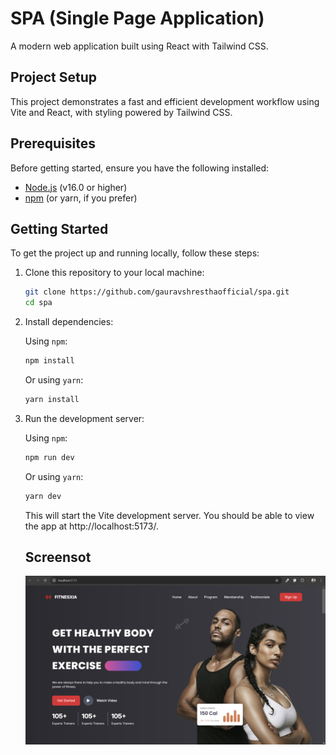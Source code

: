 # SPA (Single Page Application)

A modern web application built using React with Tailwind CSS.

## Project Setup

This project demonstrates a fast and efficient development workflow using Vite and React, with styling powered by Tailwind CSS.

## Prerequisites

Before getting started, ensure you have the following installed:

- [Node.js](https://nodejs.org/en/) (v16.0 or higher)
- [npm](https://www.npmjs.com/) (or yarn, if you prefer)

## Getting Started

To get the project up and running locally, follow these steps:

1. Clone this repository to your local machine:

   ```bash
   git clone https://github.com/gauravshresthaofficial/spa.git
   cd spa
   ```

2. Install dependencies:

   Using `npm`:
   ```bash
   npm install
   ```

   Or using `yarn`:
   ```bash
   yarn install
   ```

3. Run the development server:

   Using `npm`:
   ```bash
   npm run dev
   ```

   Or using `yarn`:
   ```bash
   yarn dev
   ```

   This will start the Vite development server. You should be able to view the app at http://localhost:5173/.

   ## Screensot
   ![Fitnesxia website](image.png)
